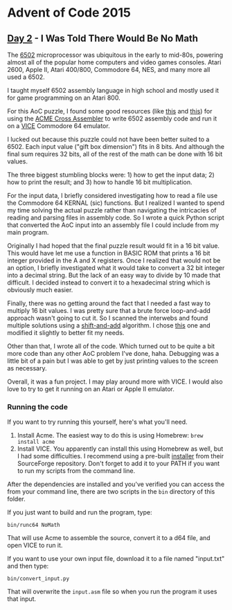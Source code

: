 # Advent of Code 2015
## [Day 2](https://adventofcode.com/2015/day/1) - I Was Told There Would Be No Math

The [6502](https://en.wikipedia.org/wiki/MOS_Technology_6502) microprocessor was ubiquitous in the early to mid-80s, powering almost all of the popular home computers and video games consoles.
Atari 2600, Apple II, Atari 400/800, Commodore 64, NES, and many more all used a 6502.

I taught myself 6502 assembly language in high school and mostly used it for game programming on an Atari 800.

For this AoC puzzle, I found some good resources 
(like [this](https://github.com/Esshahn/acme-assembly-vscode-template) and [this](https://github.com/kindjie/6502Assembly))
for using the [ACME Cross Assembler](https://github.com/meonwax/acme/) 
to write 6502 assembly code and run it on a 
[VICE](https://vice-emu.sourceforge.io/) Commodore 64 emulator.

I lucked out because this puzzle could not have been better suited to a 6502.
Each input value ("gift box dimension") fits in 8 bits.
And although the final sum requires 32 bits, all of the rest of the math can be done with 16 bit values.

The three biggest stumbling blocks were: 1) how to get the input data; 2) how to print the result; and 3) how to handle 16 bit multiplication.

For the input data, I briefly considered investigating how to read a file use the Commodore 64 KERNAL (sic) functions.
But I realized I wanted to spend my time solving the actual puzzle rather than navigating the intricacies of reading and parsing files in assembly code.
So I wrote a quick Python script that converted the AoC input into an assembly file I could include from my main program.

Originally I had hoped that the final puzzle result would fit in a 16 bit value.
This would have let me use a function in BASIC ROM that prints a 16 bit integer provided in the A and X registers.
Once I realized that would not be an option, I briefly investigated what it would take to convert a 32 bit integer into a decimal string.
But the lack of an easy way to divide by 10 made that difficult.
I decided instead to convert it to a hexadecimal string which is obviously much easier.

Finally, there was no getting around the fact that I needed a fast way to multiply 16 bit values.
I was pretty sure that a brute force loop-and-add approach wasn't going to cut it.
So I scanned the interwebs and found multiple solutions using a [shift-and-add](https://users.utcluj.ro/~baruch/book_ssce/SSCE-Shift-Mult.pdf) algorithm.
I chose [this](http://forum.6502.org/viewtopic.php?p=2846#p2846) one and modified it slightly to better fit my needs.

Other than that, I wrote all of the code.
Which turned out to be quite a bit more code than any other AoC problem I've done, haha.
Debugging was a little bit of a pain but I was able to get by just printing values to the screen as necessary.

Overall, it was a fun project.
I may play around more with VICE.
I would also love to try to get it running on an Atari or Apple II emulator.

### Running the code

If you want to try running this yourself, here's what you'll need.

1. Install Acme. The easiest way to do this is using Homebrew:
`brew install acme`
2. Install VICE. You apparently can install this using Homebrew as well, but I had some difficulties.
I recommend using a pre-built [installer](https://vice-emu.sourceforge.io/index.html#download) from their SourceForge repository.
Don't forget to add it to your PATH if you want to run my scripts from the command line.

After the dependencies are installed and you've verified you can access the from your command line, there are two scripts in the `bin` directory of this folder.

If you just want to build and run the program, type:

```
bin/runc64 NoMath
```

That will use Acme to assemble the source, convert it to a d64 file, and open VICE to run it.

If you want to use your own input file, download it to a file named "input.txt" and then type:

```
bin/convert_input.py
```

That will overwrite the `input.asm` file so when you run the program it uses that input.
